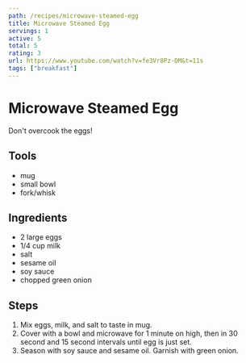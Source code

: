 ```yaml
---
path: /recipes/microwave-steamed-egg
title: Microwave Steamed Egg
servings: 1
active: 5
total: 5
rating: 3
url: https://www.youtube.com/watch?v=fe3Vr8Pz-DM&t=11s
tags: ["breakfast"]
---
```


# Microwave Steamed Egg

Don't overcook the eggs!

## Tools

* mug
* small bowl
* fork/whisk

## Ingredients

* 2 large eggs
* 1/4 cup milk
* salt
* sesame oil
* soy sauce
* chopped green onion

## Steps

1. Mix eggs, milk, and salt to taste in mug.
1. Cover with a bowl and microwave for 1 minute on high, then in 30 second and 15 second intervals until egg is just set.
1. Season with soy sauce and sesame oil. Garnish with green onion.
